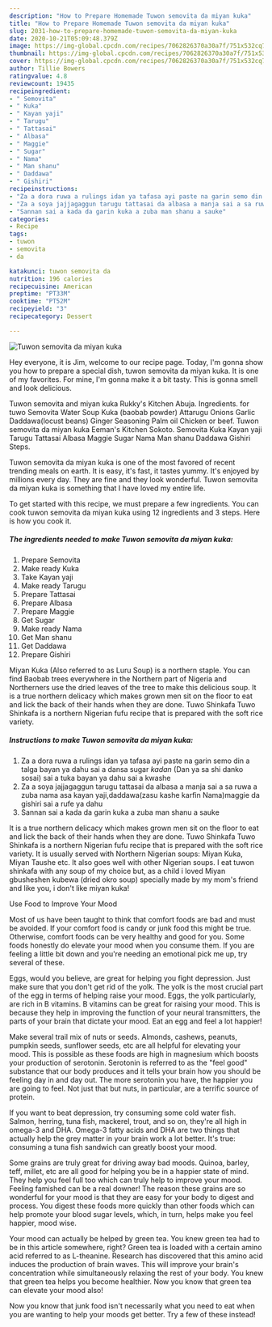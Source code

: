 ```yaml
---
description: "How to Prepare Homemade Tuwon semovita da miyan kuka"
title: "How to Prepare Homemade Tuwon semovita da miyan kuka"
slug: 2031-how-to-prepare-homemade-tuwon-semovita-da-miyan-kuka
date: 2020-10-21T05:09:48.379Z
image: https://img-global.cpcdn.com/recipes/7062826370a30a7f/751x532cq70/tuwon-semovita-da-miyan-kuka-recipe-main-photo.jpg
thumbnail: https://img-global.cpcdn.com/recipes/7062826370a30a7f/751x532cq70/tuwon-semovita-da-miyan-kuka-recipe-main-photo.jpg
cover: https://img-global.cpcdn.com/recipes/7062826370a30a7f/751x532cq70/tuwon-semovita-da-miyan-kuka-recipe-main-photo.jpg
author: Tillie Bowers
ratingvalue: 4.8
reviewcount: 19435
recipeingredient:
- " Semovita"
- " Kuka"
- " Kayan yaji"
- " Tarugu"
- " Tattasai"
- " Albasa"
- " Maggie"
- " Sugar"
- " Nama"
- " Man shanu"
- " Daddawa"
- " Gishiri"
recipeinstructions:
- "Za a dora ruwa a rulings idan ya tafasa ayi paste na garin semo din a talga bayan ya dahu sai a dansa sugar *kadan* (Dan ya sa shi danko sosai) sai a tuka bayan ya dahu sai a kwashe"
- "Za a soya jajjagaggun tarugu tattasai da albasa a manja sai a sa ruwa a zuba nama asa kayan yaji,daddawa(zasu kashe karfin Nama)maggie da gishiri sai a rufe ya dahu"
- "Sannan sai a kada da garin kuka a zuba man shanu a sauke"
categories:
- Recipe
tags:
- tuwon
- semovita
- da

katakunci: tuwon semovita da 
nutrition: 196 calories
recipecuisine: American
preptime: "PT33M"
cooktime: "PT52M"
recipeyield: "3"
recipecategory: Dessert

---
```



![Tuwon semovita da miyan kuka](https://img-global.cpcdn.com/recipes/7062826370a30a7f/751x532cq70/tuwon-semovita-da-miyan-kuka-recipe-main-photo.jpg)

Hey everyone, it is Jim, welcome to our recipe page. Today, I'm gonna show you how to prepare a special dish, tuwon semovita da miyan kuka. It is one of my favorites. For mine, I'm gonna make it a bit tasty. This is gonna smell and look delicious.

Tuwon semovita and miyan kuka Rukky&#39;s Kitchen Abuja. Ingredients. for tuwo Semovita Water Soup Kuka (baobab powder) Attarugu Onions Garlic Daddawa(locust beans) Ginger Seasoning Palm oil Chicken or beef. Tuwon semovita da miyan kuka Eeman&#39;s Kitchen Sokoto. Semovita Kuka Kayan yaji Tarugu Tattasai Albasa Maggie Sugar Nama Man shanu Daddawa Gishiri Steps.

Tuwon semovita da miyan kuka is one of the most favored of recent trending meals on earth. It is easy, it's fast, it tastes yummy. It's enjoyed by millions every day. They are fine and they look wonderful. Tuwon semovita da miyan kuka is something that I have loved my entire life.


To get started with this recipe, we must prepare a few ingredients. You can cook tuwon semovita da miyan kuka using 12 ingredients and 3 steps. Here is how you cook it.

<!--inarticleads1-->

##### The ingredients needed to make Tuwon semovita da miyan kuka:

1. Prepare  Semovita
1. Make ready  Kuka
1. Take  Kayan yaji
1. Make ready  Tarugu
1. Prepare  Tattasai
1. Prepare  Albasa
1. Prepare  Maggie
1. Get  Sugar
1. Make ready  Nama
1. Get  Man shanu
1. Get  Daddawa
1. Prepare  Gishiri


Miyan Kuka (Also referred to as Luru Soup) is a northern staple. You can find Baobab trees everywhere in the Northern part of Nigeria and Northerners use the dried leaves of the tree to make this delicious soup. It is a true northern delicacy which makes grown men sit on the floor to eat and lick the back of their hands when they are done. Tuwo Shinkafa Tuwo Shinkafa is a northern Nigerian fufu recipe that is prepared with the soft rice variety. 

<!--inarticleads2-->

##### Instructions to make Tuwon semovita da miyan kuka:

1. Za a dora ruwa a rulings idan ya tafasa ayi paste na garin semo din a talga bayan ya dahu sai a dansa sugar *kadan* (Dan ya sa shi danko sosai) sai a tuka bayan ya dahu sai a kwashe
1. Za a soya jajjagaggun tarugu tattasai da albasa a manja sai a sa ruwa a zuba nama asa kayan yaji,daddawa(zasu kashe karfin Nama)maggie da gishiri sai a rufe ya dahu
1. Sannan sai a kada da garin kuka a zuba man shanu a sauke


It is a true northern delicacy which makes grown men sit on the floor to eat and lick the back of their hands when they are done. Tuwo Shinkafa Tuwo Shinkafa is a northern Nigerian fufu recipe that is prepared with the soft rice variety. It is usually served with Northern Nigerian soups: Miyan Kuka, Miyan Taushe etc. It also goes well with other Nigerian soups. I eat tuwon shinkafa with any soup of my choice but, as a child i loved Miyan gbusheshen kubewa (dried okro soup) specially made by my mom&#39;s friend and like you, i don&#39;t like miyan kuka! 

Use Food to Improve Your Mood


Most of us have been taught to think that comfort foods are bad and must be avoided. If your comfort food is candy or junk food this might be true. Otherwise, comfort foods can be very healthy and good for you. Some foods honestly do elevate your mood when you consume them. If you are feeling a little bit down and you're needing an emotional pick me up, try several of these.

Eggs, would you believe, are great for helping you fight depression. Just make sure that you don't get rid of the yolk. The yolk is the most crucial part of the egg in terms of helping raise your mood. Eggs, the yolk particularly, are rich in B vitamins. B vitamins can be great for raising your mood. This is because they help in improving the function of your neural transmitters, the parts of your brain that dictate your mood. Eat an egg and feel a lot happier!

Make several trail mix of nuts or seeds. Almonds, cashews, peanuts, pumpkin seeds, sunflower seeds, etc are all helpful for elevating your mood. This is possible as these foods are high in magnesium which boosts your production of serotonin. Serotonin is referred to as the "feel good" substance that our body produces and it tells your brain how you should be feeling day in and day out. The more serotonin you have, the happier you are going to feel. Not just that but nuts, in particular, are a terrific source of protein.

If you want to beat depression, try consuming some cold water fish. Salmon, herring, tuna fish, mackerel, trout, and so on, they're all high in omega-3 and DHA. Omega-3 fatty acids and DHA are two things that actually help the grey matter in your brain work a lot better. It's true: consuming a tuna fish sandwich can greatly boost your mood. 

Some grains are truly great for driving away bad moods. Quinoa, barley, teff, millet, etc are all good for helping you be in a happier state of mind. They help you feel full too which can truly help to improve your mood. Feeling famished can be a real downer! The reason these grains are so wonderful for your mood is that they are easy for your body to digest and process. You digest these foods more quickly than other foods which can help promote your blood sugar levels, which, in turn, helps make you feel happier, mood wise.

Your mood can actually be helped by green tea. You knew green tea had to be in this article somewhere, right? Green tea is loaded with a certain amino acid referred to as L-theanine. Research has discovered that this amino acid induces the production of brain waves. This will improve your brain's concentration while simultaneously relaxing the rest of your body. You knew that green tea helps you become healthier. Now you know that green tea can elevate your mood also!

Now you know that junk food isn't necessarily what you need to eat when you are wanting to help your moods get better. Try a few of these instead!

